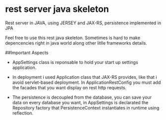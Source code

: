 # rest server java skeleton
Rest server in JAVA, using JERSEY and JAX-RS, persistence implemented in JPA

Feel free to use this rest java skeleton. Sometimes is hard to make depencencies right in java world along other litlle frameworks details.

##Important Aspects

- AppSettings class is reponsable to hold your start up settings application.

- In deployment i used Application class that JAX-RS provides, like that i avoid servlet-based deployment. In ApplicationRestConfig you must add the facades that you want display on rest http requests.

- The persistence is decoupled from the database, you can save your data on every database you want, in AppSettings is declarated the Repository factory that PersistenceContext instantiates in runtime using reflection.
